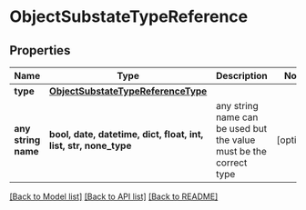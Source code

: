 # ObjectSubstateTypeReference


## Properties
Name | Type | Description | Notes
------------ | ------------- | ------------- | -------------
**type** | [**ObjectSubstateTypeReferenceType**](ObjectSubstateTypeReferenceType.md) |  | 
**any string name** | **bool, date, datetime, dict, float, int, list, str, none_type** | any string name can be used but the value must be the correct type | [optional]

[[Back to Model list]](../README.md#documentation-for-models) [[Back to API list]](../README.md#documentation-for-api-endpoints) [[Back to README]](../README.md)


